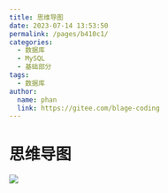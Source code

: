 ```yaml
---
title: 思维导图
date: 2023-07-14 13:53:50
permalink: /pages/b410c1/
categories:
  - 数据库
  - MySQL
  - 基础部分
tags:
  - 数据库
author: 
  name: phan
  link: https://gitee.com/blage-coding
---
```

# 思维导图

![](https://jsd.cdn.zzko.cn/gh/blage-coding/picx-images-hosting@master/20230714/mysql45.7li7xa6ns5c0.webp)


